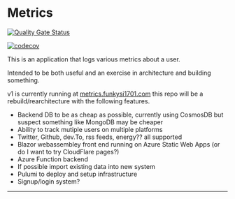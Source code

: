 # Metrics

[![Quality Gate Status](https://sonarcloud.io/api/project_badges/measure?project=funkysi1701_Metrics&metric=alert_status)](https://sonarcloud.io/summary/new_code?id=funkysi1701_Metrics)

[![codecov](https://codecov.io/gh/funkysi1701/Metrics/branch/develop/graph/badge.svg?token=HPYqPbjhPQ)](https://codecov.io/gh/funkysi1701/Metrics)

This is an application that logs various metrics about a user. 

Intended to be both useful and an exercise in architecture and building something.

v1 is currently running at [metrics.funkysi1701.com](https://metrics.funkysi1701.com/) this repo will be a rebuild/rearchitecture with the following features.

- Backend DB to be as cheap as possible, currently using CosmosDB but suspect something like MongoDB may be cheaper
- Ability to track mutiple users on multiple platforms
- Twitter, Github, dev.To, rss feeds, energy?? all supported
- Blazor webassembley front end running on Azure Static Web Apps (or do I want to try CloudFlare pages?)
- Azure Function backend
- If possible import existing data into new system
- Pulumi to deploy and setup infrastructure
- Signup/login system?

---
